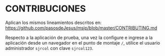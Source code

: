 # CONTRIBUCIONES

Aplican los mismos lineamientos descritos en:
<https://github.com/pasosdeJesus/msip/blob/master/CONTRIBUTING.md>

Respecto a la aplicación de prueba, una vez la configure e ingrese 
a la aplicación desde un navegador en el punto de montaje `/`,
utilice el usuario administrador `sjrcol` con clave `sjrcol123`.


